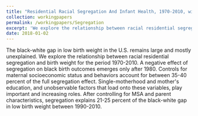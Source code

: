 ```yaml
---
title: "Residential Racial Segregation And Infant Health, 1970-2010, with Katharine Shester (Washington and Lee University)"
collection: workingpapers
permalink: /workingpapers/Segregation
excerpt: 'We explore the relationship between racial residential segregation and birth weight for the period 1970-2010. A negative effect of segregation on black birth outcomes emerges only after 1980.'
date: 2018-01-02
---
```

The black-white gap in low birth weight in the U.S. remains large and mostly unexplained. We explore the relationship between racial residential segregation and birth weight for the period 1970-2010. A negative effect of segregation on black birth outcomes emerges only after 1980. Controls for maternal socioeconomic status and behaviors account for between 35-40 percent of the full segregation effect. Single-motherhood and mother's education, and unobservable factors that load onto these variables, play important and increasing roles. After controlling for MSA and parent characteristics, segregation explains 21-25 percent of the black-white gap in low birth weight between 1990-2010.

